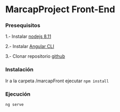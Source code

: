 # MarcapProject Front-End

### Presequisitos
1.- Instalar [nodejs 8.11](https://nodejs.org/es/) 

2.- Instalar [Angular CLI](https://github.com/angular/angular-cli) 

3.- Clonar repositorio [github](https://github.com/ivillarreal91/marcap)

### Instalación
Ir a la carpeta /marcapFront ejecutar `npm install`

### Ejecución
`ng serve`
